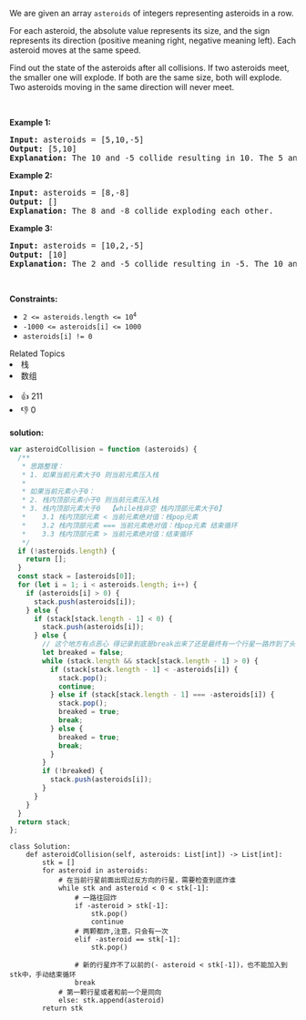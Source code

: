 <p>We are given an array <code>asteroids</code> of integers representing asteroids in a row.</p>

<p>For each asteroid, the absolute value represents its size, and the sign represents its direction (positive meaning right, negative meaning left). Each asteroid moves at the same speed.</p>

<p>Find out the state of the asteroids after all collisions. If two asteroids meet, the smaller one will explode. If both are the same size, both will explode. Two asteroids moving in the same direction will never meet.</p>

<p>&nbsp;</p>
<p><strong>Example 1:</strong></p>

<pre>
<strong>Input:</strong> asteroids = [5,10,-5]
<strong>Output:</strong> [5,10]
<strong>Explanation:</strong> The 10 and -5 collide resulting in 10. The 5 and 10 never collide.
</pre>

<p><strong>Example 2:</strong></p>

<pre>
<strong>Input:</strong> asteroids = [8,-8]
<strong>Output:</strong> []
<strong>Explanation:</strong> The 8 and -8 collide exploding each other.
</pre>

<p><strong>Example 3:</strong></p>

<pre>
<strong>Input:</strong> asteroids = [10,2,-5]
<strong>Output:</strong> [10]
<strong>Explanation:</strong> The 2 and -5 collide resulting in -5. The 10 and -5 collide resulting in 10.
</pre>

<p>&nbsp;</p>
<p><strong>Constraints:</strong></p>

<ul>
	<li><code>2 &lt;= asteroids.length &lt;= 10<sup>4</sup></code></li>
	<li><code>-1000 &lt;= asteroids[i] &lt;= 1000</code></li>
	<li><code>asteroids[i] != 0</code></li>
</ul>
<div><div>Related Topics</div><div><li>栈</li><li>数组</li></div></div><br><div><li>👍 211</li><li>👎 0</li></div> 
<br>
<strong> solution: </strong>

```javascript
var asteroidCollision = function (asteroids) {
  /**
   * 思路整理：
   * 1. 如果当前元素大于0 则当前元素压入栈
   *
   * 如果当前元素小于0：
   * 2. 栈内顶部元素小于0 则当前元素压入栈
   * 3. 栈内顶部元素大于0  【while栈非空 栈内顶部元素大于0】
   *    3.1 栈内顶部元素 < 当前元素绝对值：栈pop元素
   *    3.2 栈内顶部元素 === 当前元素绝对值：栈pop元素 结束循环
   *    3.3 栈内顶部元素 > 当前元素绝对值：结束循环
   */
  if (!asteroids.length) {
    return [];
  }
  const stack = [asteroids[0]];
  for (let i = 1; i < asteroids.length; i++) {
    if (asteroids[i] > 0) {
      stack.push(asteroids[i]);
    } else {
      if (stack[stack.length - 1] < 0) {
        stack.push(asteroids[i]);
      } else {
        // 这个地方有点恶心 得记录到底是break出来了还是最终有一个行星一路炸到了头
        let breaked = false;
        while (stack.length && stack[stack.length - 1] > 0) {
          if (stack[stack.length - 1] < -asteroids[i]) {
            stack.pop();
            continue;
          } else if (stack[stack.length - 1] === -asteroids[i]) {
            stack.pop();
            breaked = true;
            break;
          } else {
            breaked = true;
            break;
          }
        }
        if (!breaked) {
          stack.push(asteroids[i]);
        }
      }
    }
  }
  return stack;
};
```

```python3
class Solution:
    def asteroidCollision(self, asteroids: List[int]) -> List[int]:
        stk = []
        for asteroid in asteroids:
            # 在当前行星前面出现过反方向的行星，需要检查到底炸谁
            while stk and asteroid < 0 < stk[-1]:
                # 一路往回炸
                if -asteroid > stk[-1]:
                    stk.pop()
                    continue
                # 两颗都炸,注意，只会有一次
                elif -asteroid == stk[-1]:
                    stk.pop()

                # 新的行星炸不了以前的(- asteroid < stk[-1])，也不能加入到stk中，手动结束循环
                break
            # 第一颗行星或者和前一个是同向
            else: stk.append(asteroid)
        return stk

```
